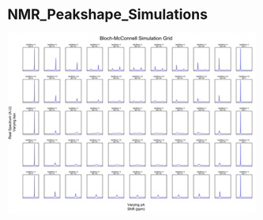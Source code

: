 # NMR_Peakshape_Simulations
![Description](https://github.com/jawolfe97/NMR_Peakshape_Simulations/blob/main/pA%20vs%20kex.svg)
